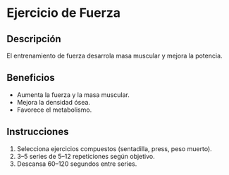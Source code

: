 ﻿# Ejercicio de Fuerza


## Descripción
El entrenamiento de fuerza desarrola masa muscular y mejora la potencia.


## Beneficios
- Aumenta la fuerza y la masa muscular.
- Mejora la densidad ósea.
- Favorece el metabolismo.


## Instrucciones
1. Selecciona ejercicios compuestos (sentadilla, press, peso muerto).
2. 3–5 series de 5–12 repeticiones según objetivo.
3. Descansa 60–120 segundos entre series.

